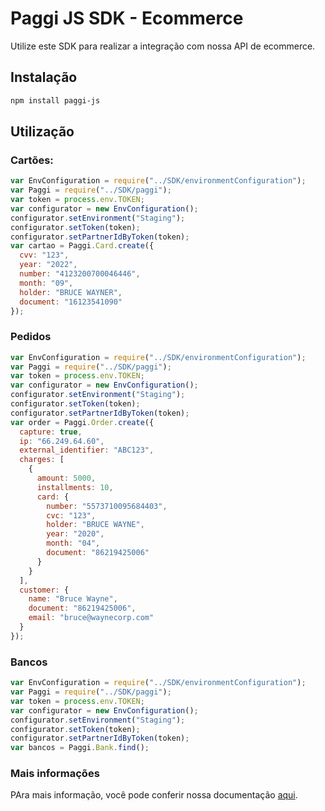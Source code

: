 # Paggi JS SDK - Ecommerce

Utilize este SDK para realizar a integração com nossa API de ecommerce.

## Instalação

```sh
npm install paggi-js
```

## Utilização

### Cartões:

```js
var EnvConfiguration = require("../SDK/environmentConfiguration");
var Paggi = require("../SDK/paggi");
var token = process.env.TOKEN;
var configurator = new EnvConfiguration();
configurator.setEnvironment("Staging");
configurator.setToken(token);
configurator.setPartnerIdByToken(token);
var cartao = Paggi.Card.create({
  cvv: "123",
  year: "2022",
  number: "4123200700046446",
  month: "09",
  holder: "BRUCE WAYNER",
  document: "16123541090"
});
```

### Pedidos

```js
var EnvConfiguration = require("../SDK/environmentConfiguration");
var Paggi = require("../SDK/paggi");
var token = process.env.TOKEN;
var configurator = new EnvConfiguration();
configurator.setEnvironment("Staging");
configurator.setToken(token);
configurator.setPartnerIdByToken(token);
var order = Paggi.Order.create({
  capture: true,
  ip: "66.249.64.60",
  external_identifier: "ABC123",
  charges: [
    {
      amount: 5000,
      installments: 10,
      card: {
        number: "5573710095684403",
        cvc: "123",
        holder: "BRUCE WAYNE",
        year: "2020",
        month: "04",
        document: "86219425006"
      }
    }
  ],
  customer: {
    name: "Bruce Wayne",
    document: "86219425006",
    email: "bruce@waynecorp.com"
  }
});
```

### Bancos

```js
var EnvConfiguration = require("../SDK/environmentConfiguration");
var Paggi = require("../SDK/paggi");
var token = process.env.TOKEN;
var configurator = new EnvConfiguration();
configurator.setEnvironment("Staging");
configurator.setToken(token);
configurator.setPartnerIdByToken(token);
var bancos = Paggi.Bank.find();
```

### Mais informações

PAra mais informação, você pode conferir nossa documentação [aqui](https://developers.paggi.com/).
